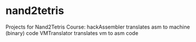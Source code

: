# nand2tetris
Projects for Nand2Tetris Course: 
	hackAssembler translates asm to machine (binary) code
	VMTranslator translates vm to asm code
